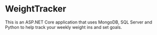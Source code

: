 # WeightTracker
This is an ASP.NET Core application that uses MongoDB, SQL Server and Python to help track your weekly weight ins and set goals.

